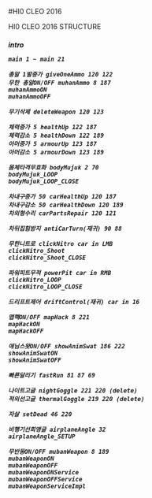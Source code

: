 #HI0 CLEO 2016

<p>
	HI0 CLEO 2016 STRUCTURE<p>
	<h5>
	intro

	main 1 ~ main 21

	총알 1발증가 giveOneAmmo 120 122
	무한 총알ON/OFF muhanAmmo 8 187
	muhanAmmoON
	muhanAmmoOFF

	무기삭제 deleteWeapon 120 123

	체력증가 5 healthUp 122 187
	체력감소 5 healthDown 122 189
	아머증가 5 armourUp 123 187
	아머감소 5 armourDown 123 189

	몸체타격무효화 bodyMujuk 2 70
	bodyMujuk_LOOP
	bodyMujuk_LOOP_CLOSE

	차내구증가 50 carHealthUp 120 187
	차내구감소 50 carHealthDown 120 189
	차외형수리 carPartsRepair 120 121 

	차뒤집힘방지 antiCarTurn(재귀) 90 88

	무한니트로 clickNitro car in LMB
	clickNitro_Shoot
	clickNitro_Shoot_CLOSE

	파워피트무적 powerPit car in RMB
	clickNitro_LOOP
	clickNitro_LOOP_CLOSE

	드리프트제어 driftControl(재귀) car in 16

	맵핵ON/OFF mapHack 8 221
	mapHackON
	mapHackOFF

	애님스왓ON/OFF showAnimSwat 186 222
	showAnimSwatON
	showAnimSwatOFF

	빠른달리기 fastRun 81 87 69

	나이트고글 nightGoggle 221 220 (delete)
	적외선고글 thermalGoggle 219 220 (delete)

	자살 setDead 46 220

	비행기선회앵글 airplaneAngle 32
	airplaneAngle_SETUP

	무반동ON/OFF mubanWeapon 8 189
	mubanWeaponON
	mubanWeaponOFF
	mubanWeaponONService
	mubanWeaponOFFService
	mubanWeaponServiceImpl

  <p>
